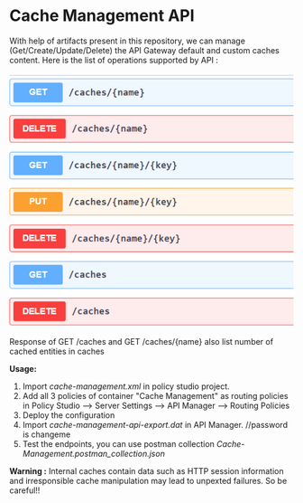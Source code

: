 # Cache Management API

With help of artifacts present in this repository, we can manage (Get/Create/Update/Delete) the API Gateway default and custom caches content. Here is the list of operations supported by API :

![API Methods]( https://github.com/Axway-API-Management-Plus/cache-management/blob/master/src/lib/images/APIMethods.png )

Response of GET /caches and GET /caches/{name} also list number of cached entities in caches

**Usage:** 

1. Import *cache-management.xml* in policy studio project.
2. Add all 3 policies of container "Cache Management" as routing policies in Policy Studio --> Server Settings --> API Manager --> Routing Policies
3. Deploy the configuration
4. Import *cache-management-api-export.dat* in API Manager.  //password is changeme
5. Test the endpoints, you can use postman collection *Cache-Management.postman_collection.json*

**Warning :** Internal caches contain data such as HTTP session information and irresponsible cache manipulation may lead to unpexted failures. So be careful!!